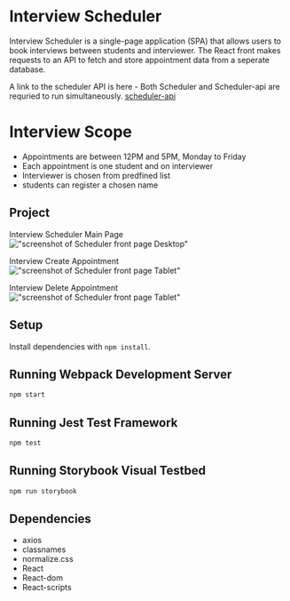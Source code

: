 # Interview Scheduler

Interview Scheduler is a single-page application (SPA) that allows users to book interviews between students and interviewer. The React front makes requests to an API to fetch and store appointment data from a seperate database.

A link to the scheduler API is here - Both Scheduler and Scheduler-api are requried to run simultaneously.
[scheduler-api](https://github.com/Davichavix/scheduler-api)

# Interview Scope
- Appointments are between 12PM and 5PM, Monday to Friday
- Each appointment is one student and on interviewer
- Interviewer is chosen from predfined list
- students can register a chosen name


## Project

Interview Scheduler Main Page
!["screenshot of Scheduler front page Desktop"]()

Interview Create Appointment
!["screenshot of Scheduler front page Tablet"]()

Interview Delete Appointment
!["screenshot of Scheduler front page Tablet"]()

## Setup

Install dependencies with `npm install`.

## Running Webpack Development Server

```sh
npm start
```

## Running Jest Test Framework

```sh
npm test
```

## Running Storybook Visual Testbed

```sh
npm run storybook
```

## Dependencies

- axios
- classnames
- normalize.css
- React
- React-dom
- React-scripts